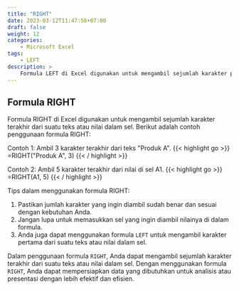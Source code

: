 ```yaml
---
title: "RIGHT"
date: 2023-03-12T11:47:56+07:00
draft: false
weight: 12
categories:
    - Microsoft Excel
tags:
    - LEFT
description: >
    Formula LEFT di Excel digunakan untuk mengambil sejumlah karakter pertama dari suatu teks atau nilai dalam sel.
---
```

## Formula RIGHT

Formula RIGHT di Excel digunakan untuk mengambil sejumlah karakter terakhir dari suatu teks atau nilai dalam sel. Berikut adalah contoh penggunaan formula RIGHT:

Contoh 1:
Ambil 3 karakter terakhir dari teks "Produk A".
{{< highlight go >}}
=RIGHT("Produk A", 3)
{{< / highlight >}}

Contoh 2:
Ambil 5 karakter terakhir dari nilai di sel A1.
{{< highlight go >}}
=RIGHT(A1, 5)
{{< / highlight >}}

Tips dalam menggunakan formula RIGHT:

1. Pastikan jumlah karakter yang ingin diambil sudah benar dan sesuai dengan kebutuhan Anda.
2. Jangan lupa untuk memasukkan sel yang ingin diambil nilainya di dalam formula.
3. Anda juga dapat menggunakan formula `LEFT` untuk mengambil karakter pertama dari suatu teks atau nilai dalam sel.

Dalam penggunaan formula `RIGHT`, Anda dapat mengambil sejumlah karakter terakhir dari suatu teks atau nilai dalam sel. Dengan menggunakan formula `RIGHT`, Anda dapat mempersiapkan data yang dibutuhkan untuk analisis atau presentasi dengan lebih efektif dan efisien.
